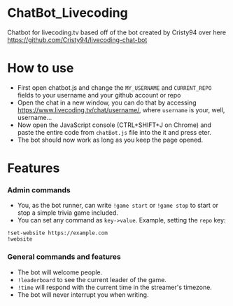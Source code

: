 # ChatBot_Livecoding
Chatbot for livecoding.tv based off of the bot created by Cristy94 over here https://github.com/Cristy94/livecoding-chat-bot

# How to use
* First open chatbot.js and change the `MY_USERNAME` and `CURRENT_REPO` fields to your username and your github account or repo
* Open the chat in a new window, you can do that by accessing https://www.livecoding.tv/chat/username/, where `username` is your, well, username...
* Now open the JavaScript console (CTRL+SHIFT+J on Chrome) and paste the entire code from `chatBot.js` file into the it and press eter.
* The bot should now work as long as you keep the page opened.

# Features
### Admin commands
* You, as the bot runner, can write `!game start` or `!game stop` to start or stop a simple trivia game included.
* You can set any command as `key->value`. Example, setting the `repo` key:   
```
!set-website https://example.com  
!website
```
### General commands and features
* The bot will welcome people.
* `!leaderboard` to see the current leader of the game.
* `!time` will respond with the current time in the streamer's timezone.
* The bot will never interrupt you when writing.
